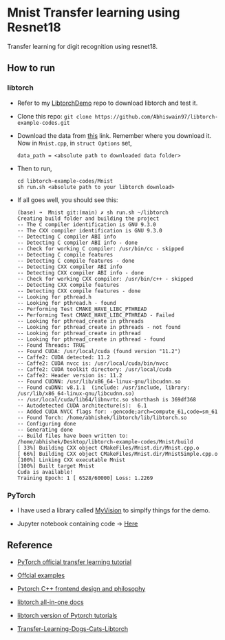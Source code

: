 # Mnist Transfer learning using Resnet18

Transfer learning for digit recognition using resnet18.

## How to run

### libtorch

- Refer to my [LibtorchDemo](https://github.com/Abhiswain97/LibtorchDemo) repo to download libtorch and test it.

- Clone this repo: `git clone https://github.com/Abhiswain97/libtorch-example-codes.git`

- Download the data from [this](http://yann.lecun.com/exdb/mnist/) link. Remember where you download it. Now in `Mnist.cpp`, in `struct Options` set,

  ```
  data_path = <absolute path to downloaded data folder>
  ```

- Then to run,

  ```
  cd libtorch-example-codes/Mnist
  sh run.sh <absolute path to your libtorch download>
  ```

- If all goes well, you should see this:

  ```
  (base) ➜  Mnist git:(main) ✗ sh run.sh ~/libtorch
  Creating build folder and building the project
  -- The C compiler identification is GNU 9.3.0
  -- The CXX compiler identification is GNU 9.3.0
  -- Detecting C compiler ABI info
  -- Detecting C compiler ABI info - done
  -- Check for working C compiler: /usr/bin/cc - skipped
  -- Detecting C compile features
  -- Detecting C compile features - done
  -- Detecting CXX compiler ABI info
  -- Detecting CXX compiler ABI info - done
  -- Check for working CXX compiler: /usr/bin/c++ - skipped
  -- Detecting CXX compile features
  -- Detecting CXX compile features - done
  -- Looking for pthread.h
  -- Looking for pthread.h - found
  -- Performing Test CMAKE_HAVE_LIBC_PTHREAD
  -- Performing Test CMAKE_HAVE_LIBC_PTHREAD - Failed
  -- Looking for pthread_create in pthreads
  -- Looking for pthread_create in pthreads - not found
  -- Looking for pthread_create in pthread
  -- Looking for pthread_create in pthread - found
  -- Found Threads: TRUE
  -- Found CUDA: /usr/local/cuda (found version "11.2")
  -- Caffe2: CUDA detected: 11.2
  -- Caffe2: CUDA nvcc is: /usr/local/cuda/bin/nvcc
  -- Caffe2: CUDA toolkit directory: /usr/local/cuda
  -- Caffe2: Header version is: 11.2
  -- Found CUDNN: /usr/lib/x86_64-linux-gnu/libcudnn.so
  -- Found cuDNN: v8.1.1  (include: /usr/include, library: /usr/lib/x86_64-linux-gnu/libcudnn.so)
  -- /usr/local/cuda/lib64/libnvrtc.so shorthash is 369df368
  -- Autodetected CUDA architecture(s):  6.1
  -- Added CUDA NVCC flags for: -gencode;arch=compute_61,code=sm_61
  -- Found Torch: /home/abhishek/libtorch/lib/libtorch.so
  -- Configuring done
  -- Generating done
  -- Build files have been written to: /home/abhishek/Desktop/libtorch-example-codes/Mnist/build
  [ 33%] Building CXX object CMakeFiles/Mnist.dir/Mnist.cpp.o
  [ 66%] Building CXX object CMakeFiles/Mnist.dir/MnistSimple.cpp.o
  [100%] Linking CXX executable Mnist
  [100%] Built target Mnist
  Cuda is available!
  Training Epoch: 1 [ 6528/60000] Loss: 1.2269
  ```

### PyTorch

- I have used a library called [MyVision](https://github.com/Abhiswain97/MyVision) to simplfy things for the demo.

- Jupyter notebook containing code -> [Here](https://github.com/Abhiswain97/libtorch-example-codes/blob/main/Mnist/Mnist-PyTorch/mnist-using-myvision.ipynb)

## Reference

- [PyTorch official transfer learning tutorial](https://pytorch.org/tutorials/beginner/transfer_learning_tutorial.html)

- [Offcial examples](https://github.com/pytorch/examples/tree/master/cpp)

- [Pytorch C++ frontend design and philosophy](https://pytorch.org/tutorials/advanced/cpp_frontend.html#running-the-network-in-forward-mode)

- [libtorch all-in-one docs](https://www.ccoderun.ca/programming/doxygen/pytorch/index.html)

- [libtorch version of Pytorch tutorials](https://github.com/prabhuomkar/pytorch-cpp)

- [Transfer-Learning-Dogs-Cats-Libtorch](https://github.com/BuffetCodes/Transfer-Learning-Dogs-Cats-Libtorch)
